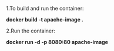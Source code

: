1.To build and run the container:

**docker build -t apache-image .**

2.Run the container:

**docker run -d -p 8080:80 apache-image**
